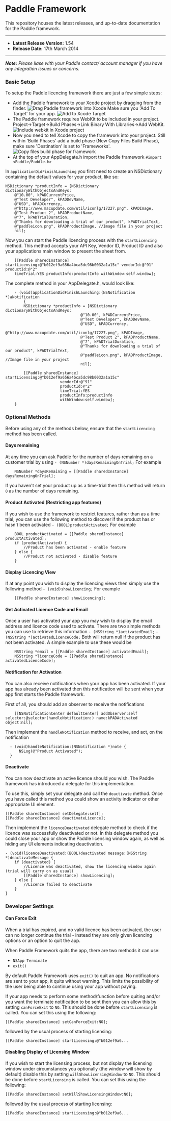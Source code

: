 Paddle Framework
======================
This repository houses the latest releases, and up-to-date documentation for the Paddle framework.

--------------

* **Latest Release Version:** 1.54
* **Release Date:** 17th March 2014

--------------

_**Note:** Please liase with your Paddle contact/ account manager if you have any integration issues or concerns._

### Basic Setup
To setup the Paddle licencing framework there are just a few simple steps:
* Add the Paddle framework to your Xcode project by dragging from the finder.
![Drag Paddle framework into Xcode](https://paddle-static.s3.amazonaws.com/framework-documentation/add-framework.png)
Make sure you 'Add To Target' for your app.
![Add to Xcode Target](http://paddle-static.s3.amazonaws.com/framework-documentation/add-to-target.png)
* The Paddle framework requires WebKit to be included in your project. Project->Target->Build Phases->Link Binary With Libraries->Add WebKit.
![Include webkit in Xcode project](http://paddle-static.s3.amazonaws.com/framework-documentation/add-webkit.png)
* Now you need to tell Xcode to copy the framework into your project. Still within 'Build Phases' add a build phase (New Copy Files Build Phase), make sure 'Destination' is set to 'Frameworks'.
![Copy files build phase for framework](http://paddle-static.s3.amazonaws.com/framework-documentation/build-phases.png)
* At the top of your AppDelegate.h import the Paddle framework
	`#import <Paddle/Paddle.h>`


In `applicationDidFinishLaunching` you first need to create an NSDictionary containing the default values for your product, like so:
```
NSDictionary *productInfo = [NSDictionary dictionaryWithObjectsAndKeys:
	@"10.00", kPADCurrentPrice,
	@"Test Developer", kPADDevName,
	@"USD", kPADCurrency,
	@"http://www.macupdate.com/util/iconlg/17227.png", kPADImage,
	@"Test Product 2", kPADProductName,
	@"7", kPADTrialDuration,
	@"Thanks for downloading a trial of our product", kPADTrialText,
	@"paddleicon.png", kPADProductImage, //Image file in your project
	nil];
```

Now you can start the Paddle licencing process with the `startLicencing` method. This method accepts your API Key, Vendor ID, Product ID and also your applications main window to present the sheet from.
```
	[[Paddle sharedInstance] startLicensing:@"b012ef9a656a4bca5dc98b0032a1a15c" vendorId:@"91" productId:@"2" 
	timeTrial:YES productInfo:productInfo withWindow:self.window];
```

The complete method in your AppDelegate.h, would look like:
```
	- (void)applicationDidFinishLaunching:(NSNotification *)aNotification
		{
    	NSDictionary *productInfo = [NSDictionary dictionaryWithObjectsAndKeys:
                                 @"10.00", kPADCurrentPrice,
                                 @"Test Developer", kPADDevName,
                                 @"USD", kPADCurrency,
                                 @"http://www.macupdate.com/util/iconlg/17227.png", kPADImage,
                                 @"Test Product 2", kPADProductName,
                                 @"7", kPADTrialDuration,
                                 @"Thanks for downloading a trial of our product", kPADTrialText,
                                 @"paddleicon.png", kPADProductImage, //Image file in your project
                                 nil];
    
    	[[Paddle sharedInstance] startLicensing:@"b012ef9a656a4bca5dc98b0032a1a15c"
						vendorId:@"91"
						productId:@"2"
						timeTrial:YES
						productInfo:productInfo
						withWindow:self.window];
	}
```


### Optional Methods
Before using any of the methods below, ensure that the `startLicencing` method has been called.

#### Days remaining
At any time you can ask Paddle for the number of days remaining on a customer trial by using
		`- (NSNumber *)daysRemainingOnTrial;`
For example
```
	NSNumber *daysRemaining = [[Paddle sharedInstance] daysRemainingOnTrial];
```
If you haven't set your product up as a time-trial then this method will return `0` as the number of days remaining.

#### Product Activated (Restricting app features)
If you wish to use the framework to restrict features, rather than as a time trial, you can use the following method to discover if the product has or hasn't been activated
		`- (BOOL)productActivated;`
For example
```
	BOOL productActivated = [[Paddle sharedInstance] productActivated];
	if (productActivated) {
		//Product has been activated - enable feature
	} else {
		//Product not activated - disable feature
	}
```

#### Display Licencing View
If at any point you wish to display the licencing views then simply use the following method
		`- (void)showLicencing;`
For example
```
	[[Paddle sharedInstance] showLicencing];
```

#### Get Activated Licence Code and Email
Once a user has activated your app you may wish to display the email address and licence code used to activate. There are two simple methods you can use to retrieve this information
		`- (NSString *)activatedEmail;`
		`- (NSString *)activatedLicenceCode;`
Both will return null if the product has not been activated. A simple example to use these would be
```
	NSString *email = [[Paddle sharedInstance] activatedEmail];
	NSString *licenceCode = [[Paddle sharedInstance] activatedLicenceCode];
```

#### Notification for Activation
You can also receive notifications when your app has been activated. If your app has already been activated then this notification will be sent when your app first starts the Paddle framework.

First of all, you should add an observer to receive the notifications
```
	[[NSNotificationCenter defaultCenter] addObserver:self selector:@selector(handleNotification:) name:kPADActivated object:nil];
```
Then implement the `handleNotification` method to receive, and act, on the notification
```
  - (void)handleNotification:(NSNotification *)note {
	  NSLog(@"Product Activated");
  }
```

#### Deactivate
You can now deactivate an active licence should you wish. The Paddle framework has introduced a delegate for this implementation.

To use this, simply set your delegate and call the `deactivate` method. Once you have called this method you could show an activity indicator or other appropriate UI element.
```
[[Paddle sharedInstance] setDelegate:self];
[[Paddle sharedInstance] deactivateLicence];
```

Then implement the `licenceDeactivated` delegate method to check if the licence was successfully deactivated or not. In this delegate method you could close your app or show the Paddle licensing window again, as well as hiding any UI elements indicating deactivation.
```
- (void)licenceDeactivated:(BOOL)deactivated message:(NSString *)deactivateMessage {
    if (deactivated) {
        //Licence was deactivated, show the licencing window again (trial will carry on as usual)
        [[Paddle sharedInstance] showLicencing];
    } else {
        //Licence failed to deactivate
    }
}
```

### Developer Settings

#### Can Force Exit
When a trial has expired, and no valid licence has been activated, the user can no longer continue the trial - instead they are only given licencing options or an option to quit the app.

When Paddle Framework quits the app, there are two methods it can use:
* `NSApp Terminate`
* `exit()`

By default Paddle Framework uses `exit()` to quit an app. No notifications are sent to your app, it quits without warning. This limits the possibility of the user being able to continue using your app without paying.

If your app needs to perform some method/function before quiting and/or you want the terminate notification to be sent then you can allow this by setting `canForceExit` to `NO`. This should be done before `startLicensing` is called. You can set this using the following:
```
[[Paddle sharedInstance] setCanForceExit:NO];
```
followed by the usual process of starting licensing:
```
[[Paddle sharedInstance] startLicensing:@"b012ef9a6...
```

#### Disabling Display of Licensing Window

If you wish to start the licensing process, but not display the licensing window under circumstances you optionally (the window will show by default) disable this by setting `willShowLicensingWindow` to `NO`. This should be done before `startLicensing` is called. You can set this using the following:
```
[[Paddle sharedInstance] setWillShowLicensingWindow:NO];
```
followed by the usual process of starting licensing:
```
[[Paddle sharedInstance] startLicensing:@"b012ef9a6...
```